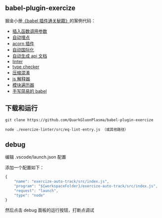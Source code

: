## babel-plugin-exercize

掘金小册[《babel 插件通关秘籍》](https://sourl.co/ijmTn3)的案例代码：

- [插入函数调用参数](./exercize-parameters-insert/src)
- [自动埋点](./exercize-auto-track/src)
- [acorn 插件](./exercize-acorn-plugin-guang-keyword/src)
- [自动国际化](./exercize-auto-i18n/src/)
- [自动生成 api 文档](./exercize-auto-document/src/)
- [linter](./exercize-linter/src)
- [type checker](./exercize-type-checker/src/)
- [压缩混淆](./exercize-mangle-compress/src)
- [js 解释器](./exercize-js-interpreter/src)
- [模块遍历器](./exercize-module-iterator/src)
- [手写简易的 babel](./exercize-babel/src)

## 下载和运行

```shell
git clone https://github.com/QuarkGluonPlasma/babel-plugin-exercize

node ./exercize-linter/src/eq-lint-entry.js （或其他路径）
```

## debug

编辑 .vscode/launch.json 配置

添加一个配置如下：

```javascript
{
    "name": "exercize-auto-track/src/index.js",
    "program": "${workspaceFolder}/exercize-auto-track/src/index.js",
    "request": "launch",
    "type": "node"
}
```
然后点击 debug 面板的运行按钮，打断点调试




